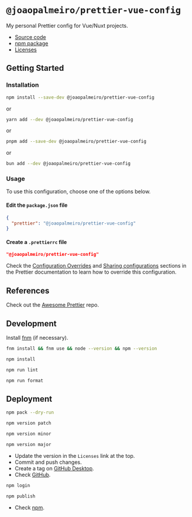 # `@joaopalmeiro/prettier-vue-config`

My personal Prettier config for Vue/Nuxt projects.

- [Source code](https://github.com/joaopalmeiro/prettier-vue-config)
- [npm package](https://www.npmjs.com/package/@joaopalmeiro/prettier-vue-config)
- [Licenses](https://licenses.dev/npm/%40joaopalmeiro%2Fprettier-vue-config/0.0.0)

## Getting Started

### Installation

```bash
npm install --save-dev @joaopalmeiro/prettier-vue-config
```

or

```bash
yarn add --dev @joaopalmeiro/prettier-vue-config
```

or

```bash
pnpm add --save-dev @joaopalmeiro/prettier-vue-config
```

or

```bash
bun add --dev @joaopalmeiro/prettier-vue-config
```

### Usage

To use this configuration, choose one of the options below.

#### Edit the `package.json` file

```json
{
  "prettier": "@joaopalmeiro/prettier-vue-config"
}
```

#### Create a `.prettierrc` file

```json
"@joaopalmeiro/prettier-vue-config"
```

Check the [Configuration Overrides](https://prettier.io/docs/en/configuration.html#configuration-overrides) and [Sharing configurations](https://prettier.io/docs/en/configuration.html#sharing-configurations) sections in the Prettier documentation to learn how to override this configuration.

## References

Check out the [Awesome Prettier](https://gitlab.com/joaommpalmeiro/awesome-prettier) repo.

## Development

Install [fnm](https://github.com/Schniz/fnm) (if necessary).

```bash
fnm install && fnm use && node --version && npm --version
```

```bash
npm install
```

```bash
npm run lint
```

```bash
npm run format
```

## Deployment

```bash
npm pack --dry-run
```

```bash
npm version patch
```

```bash
npm version minor
```

```bash
npm version major
```

- Update the version in the `Licenses` link at the top.
- Commit and push changes.
- Create a tag on [GitHub Desktop](https://github.blog/2020-05-12-create-and-push-tags-in-the-latest-github-desktop-2-5-release/).
- Check [GitHub](https://github.com/joaopalmeiro/prettier-vue-config/tags).

```bash
npm login
```

```bash
npm publish
```

- Check [npm](https://www.npmjs.com/package/@joaopalmeiro/prettier-vue-config).
